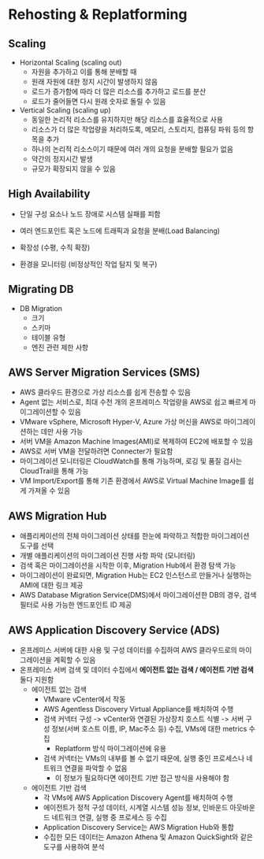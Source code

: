 # Rehosting & Replatforming

## Scaling

- Horizontal Scaling (scaling out)
  - 자원을 추가하고 이를 통해 분배할 때
  - 원래 자원에 대한 정지 시간이 발생하지 않음
  - 로드가 증가함에 따라 더 많은 리소스를 추가하고 로드를 분산
  - 로드가 줄어들면 다시 원래 숫자로 돌릴 수 있음
- Vertical Scaling (scaling up)
  - 동일한 논리적 리소스를 유지하지만 해당 리소스를 효율적으로 사용
  - 리소스가 더 많은 작업량을 처리하도록, 메모리, 스토리지, 컴퓨팅 파워 등의 항목을 추가
  - 하나의 논리적 리소스이기 때문에 여러 개의 요청을 분배할 필요가 없음
  - 약간의 정지시간 발생
  - 규모가 확장되지 않을 수 있음

## High Availability

- 단일 구성 요소나 노드 장애로 시스템 실패를 피함

- 여러 엔드포인트 혹은 노드에 트래픽과 요청을 분배(Load Balancing)
- 확장성 (수평, 수직 확장)
- 환경을 모니터링 (비정상적인 작업 탐지 및 복구)

## Migrating DB

- DB Migration
  - 크기
  - 스키마
  - 테이블 유형
  - 엔진 관련 제한 사항

## AWS Server Migration Services (SMS)

- AWS 클라우드 환경으로 가상 리소스를 쉽게 전송할 수 있음
- Agent 없는 서비스로, 최대 수천 개의 온프레미스 작업량을 AWS로 쉽고 빠르게 마이그레이션할 수 있음
- VMware vSphere, Microsoft Hyper-V, Azure 가상 머신을 AWS로 마이그레이션하는 데만 사용 가능
- 서버 VM을 Amazon Machine Images(AMI)로 복제하여 EC2에 배포할 수 있음
- AWS로 서버 VM을 전달하려면 Connecter가 필요함
- 마이그레이션 모니터링은 CloudWatch를 통해 가능하며, 로깅 및 품질 검사는 CloudTrail을 통해 가능
- VM Import/Export를 통해 기존 환경에서 AWS로 Virtual Machine Image를 쉽게 가져올 수 있음

## AWS Migration Hub

- 애플리케이션의 전체 마이그레이션 상태를 한눈에 파악하고 적합한 마이그레이션 도구를 선택
- 개별 애플리케이션의 마이그레이션 진행 사항 파악 (모니터링)
- 검색 혹은 마이그레이션을 시작한 이후, Migration Hub에서 환경 탐색 가능
- 마이그레이션이 완료되면, Migration Hub는 EC2 인스턴스르 만들거나 실행하는 AMI에 대한 링크 제공
- AWS Database Migration Service(DMS)에서 마이그레이션한 DB의 경우, 검색 필터로 사용 가능한 엔드포인트 ID 제공

## AWS Application Discovery Service (ADS)

- 온프레미스 서버에 대한 사용 및 구성 데이터를 수집하여 AWS 클라우드로의 마이그레이션을 계획할 수 있음
- 온프레미스 서버 검색 및 데이터 수집에서 **에이전트 없는 검색 / 에이전트 기반 검색** 둘다 지원함
  - 에이전트 없는 검색
    - VMware vCenter에서 작동
    - AWS Agentless Discovery Virtual Appliance를 배치하여 수행
    - 검색 커넥터 구성 -> vCenter와 연결된 가상장치 호스트 식별 -> 서버 구성 정보(서버 호스트 이름, IP, Mac주소 등) 수집, VMs에 대한 metrics 수집
      - Replatform 방식 마이그레이션에 유용
    - 검색 커넥터는 VMs의 내부를 볼 수 없기 때문에, 실행 중인 프로세스나 네트워크 연결을 파악할 수 없음
      - 이 정보가 필요하다면 에이전트 기반 접근 방식을 사용해야 함
  - 에이전트 기반 검색
    - 각 VMs에 AWS Application Discovery Agent를 배치하여 수행
    - 에이전트가 정적 구성 데이터, 시계열 시스템 성능 정보, 인바운드 아웃바운드 네트워크 연결, 실행 중 프로세스 등 수집
    - Application Discovery Service는 AWS Migration Hub와 통합
    - 수집한 모든 데이터는 Amazon Athena 및 Amazon QuickSight와 같은 도구를 사용하여 분석
